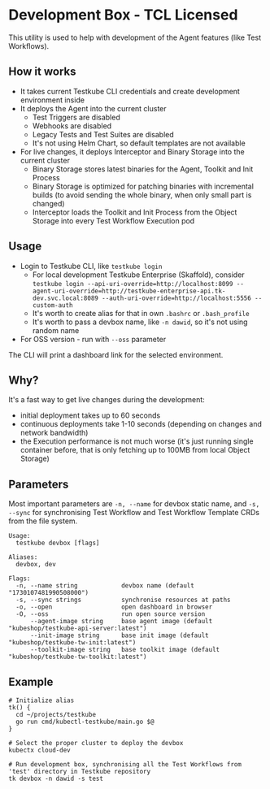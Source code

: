 # Development Box - TCL Licensed

This utility is used to help with development of the Agent features (like Test Workflows). 

## How it works

* It takes current Testkube CLI credentials and create development environment inside
* It deploys the Agent into the current cluster
  * Test Triggers are disabled
  * Webhooks are disabled
  * Legacy Tests and Test Suites are disabled
  * It's not using Helm Chart, so default templates are not available
* For live changes, it deploys Interceptor and Binary Storage into the current cluster
  * Binary Storage stores latest binaries for the Agent, Toolkit and Init Process
  * Binary Storage is optimized for patching binaries with incremental builds (to avoid sending the whole binary, when only small part is changed)
  * Interceptor loads the Toolkit and Init Process from the Object Storage into every Test Workflow Execution pod

## Usage

* Login to Testkube CLI, like `testkube login`
  * For local development Testkube Enterprise (Skaffold), consider `testkube login --api-uri-override=http://localhost:8099 --agent-uri-override=http://testkube-enterprise-api.tk-dev.svc.local:8089 --auth-uri-override=http://localhost:5556 --custom-auth`
  * It's worth to create alias for that in own `.bashrc` or `.bash_profile`
  * It's worth to pass a devbox name, like `-n dawid`, so it's not using random name
* For OSS version - run with `--oss` parameter

The CLI will print a dashboard link for the selected environment.

## Why?

It's a fast way to get live changes during the development:
* initial deployment takes up to 60 seconds
* continuous deployments take 1-10 seconds (depending on changes and network bandwidth)
* the Execution performance is not much worse (it's just running single container before, that is only fetching up to 100MB from local Object Storage)

## Parameters

Most important parameters are `-n, --name` for devbox static name,
and `-s, --sync` for synchronising Test Workflow and Test Workflow Template CRDs from the file system.

```shell
Usage:
  testkube devbox [flags]

Aliases:
  devbox, dev

Flags:
  -n, --name string            devbox name (default "1730107481990508000")
  -s, --sync strings           synchronise resources at paths
  -o, --open                   open dashboard in browser
  -O, --oss                    run open source version
      --agent-image string     base agent image (default "kubeshop/testkube-api-server:latest")
      --init-image string      base init image (default "kubeshop/testkube-tw-init:latest")
      --toolkit-image string   base toolkit image (default "kubeshop/testkube-tw-toolkit:latest")
```

## Example

```shell
# Initialize alias
tk() {
  cd ~/projects/testkube
  go run cmd/kubectl-testkube/main.go $@
}

# Select the proper cluster to deploy the devbox
kubectx cloud-dev

# Run development box, synchronising all the Test Workflows from 'test' directory in Testkube repository
tk devbox -n dawid -s test
```
